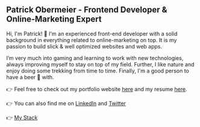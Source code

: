 ## Patrick Obermeier - Frontend Developer & Online-Marketing Expert

Hi, I'm Patrick! 👋 I'm an experienced front-end developer with a solid background in everything related to online-marketing on top. It is my passion to build slick & well optimized websites and web apps. 

I’m very much into gaming and learning to work with new technologies, always improving myself to stay on top of my field. Further, I like nature and enjoy doing some trekking from time to time. Finally, I'm a good person to have a beer 🍻 with. 

👉 Feel free to check out my portfolio website [here](https://www.patrickobermeier.dev/) and my resume [here](https://www.patrickobermeier.dev/resume).

👉 You can also find me on [LinkedIn](https://www.linkedin.com/in/patrickobermeier/) and [Twitter](https://github.com/Pobermeier)

👉 [My Stack](https://www.patrickobermeier.dev/uses)
